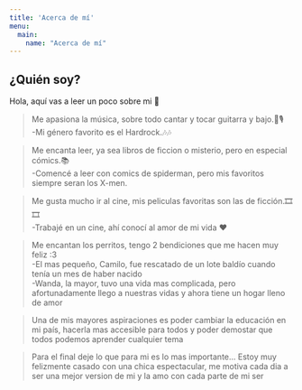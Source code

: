```yaml
---
title: 'Acerca de mí'
menu:
  main:
    name: "Acerca de mí"
---
```


## ¿Quién soy?

Hola, aquí vas a leer un poco sobre mi 🤩

>Me apasiona la música, sobre todo cantar y tocar guitarra y bajo.🎸🎙  
  -Mi género favorito es el Hardrock.🎶🎶
  
>Me encanta leer, ya sea libros de ficcion o misterio, pero en especial cómics.📚  
  -Comencé a leer con comics de spiderman, pero mis favoritos siempre seran los X-men.
  
>Me gusta mucho ir al cine, mis peliculas favoritas son las de ficción.🎞🎞  
  -Trabajé en un cine, ahí conocí al amor de mi vida ❤
  
>Me encantan los perritos, tengo 2 bendiciones que me hacen muy feliz :3   
  -El mas pequeño, Camilo, fue rescatado de un lote baldío cuando tenía un mes de haber nacido  
  -Wanda, la mayor, tuvo una vida mas complicada, pero afortunadamente llego a nuestras vidas y ahora tiene un hogar lleno de amor  
  
>Una de mis mayores aspiraciones es poder cambiar la educación en mi país, hacerla mas accesible para todos y poder demostar que todos podemos aprender cualquier tema

>Para el final deje lo que para mi es lo mas importante... Estoy muy felizmente casado con una chica espectacular, me motiva cada dia a ser una mejor version de mi y la amo con cada parte de mi ser
